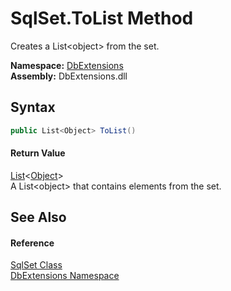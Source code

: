 SqlSet.ToList Method
====================
Creates a List&lt;object> from the set.
  
**Namespace:** [DbExtensions][1]  
**Assembly:** DbExtensions.dll

Syntax
------

```csharp
public List<Object> ToList()
```

#### Return Value
[List][2]&lt;[Object][3]>  
A List&lt;object> that contains elements from the set.

See Also
--------

#### Reference
[SqlSet Class][4]  
[DbExtensions Namespace][1]  

[1]: ../README.md
[2]: https://learn.microsoft.com/dotnet/api/system.collections.generic.list-1
[3]: https://learn.microsoft.com/dotnet/api/system.object
[4]: README.md
